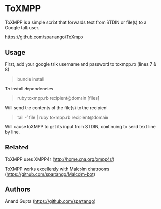 ToXMPP
======

ToXMPP is a simple script that forwards text from STDIN or file(s) to a Google talk user. 

https://github.com/spartango/ToXmpp

Usage
-----

First, add your google talk username and password to toxmpp.rb (lines 7 & 8)

> bundle install 

To install dependencies

> ruby toxmpp.rb recipient@domain [files]

Will send the contents of the file(s) to the recipient

> tail -f file | ruby toxmpp.rb recipient@domain

Will cause toXMPP to get its input from STDIN, continuing to send text line by line.


Related
-------

ToXMPP uses XMPP4r (http://home.gna.org/xmpp4r/)

ToXMPP works excellently with Malcolm chatrooms (https://github.com/spartango/Malcolm-bot) 

Authors
-------

Anand Gupta (https://github.com/spartango)
